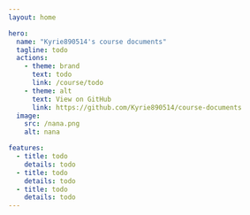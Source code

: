 ```yaml
---
layout: home

hero:
  name: "Kyrie890514's course documents"
  tagline: todo
  actions:
    - theme: brand
      text: todo
      link: /course/todo
    - theme: alt
      text: View on GitHub
      link: https://github.com/Kyrie890514/course-documents
  image:
    src: /nana.png
    alt: nana

features:
  - title: todo
    details: todo
  - title: todo
    details: todo
  - title: todo
    details: todo
---
```

